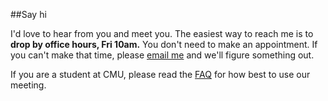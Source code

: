 ##Say hi

I'd love to hear from you and meet you. The easiest way to reach me is to **drop by office hours, Fri 10am.** You don't need to make an appointment. If you can't make that time, please [email me](mailto:chinmayk@cs.cmu.edu) and we'll figure something out.

If you are a student at CMU, please read the [FAQ](faq/) for how best to use our meeting.  
